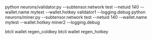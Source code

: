 python neurons/validator.py --subtensor.network test --netuid 140 --wallet.name mytest --wallet.hotkey validator1 --logging.debug
python neurons/miner.py --subtensor.network test --netuid 140 --wallet.name mytest --wallet.hotkey miner2 --logging.debug

btcli wallet regen_coldkey 
btcli wallet regen_hotkey



